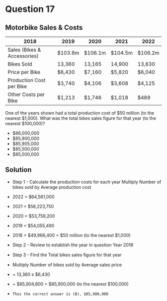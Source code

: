 # Question 17

## Motorbike Sales & Costs

|2018|2019|2020|2021|2022|
|-----|-----|-----|-----|-----|
|Sales (Bikes & Accessories)|$103.8m|$106.1m|$104.5m|$106.2m|$101.3m|
|Bikes Sold|13,360|13,165|14,900|13,630|16,100|
|Price per Bike|$6,430|$7,160|$5,820|$6,040|$5,999|
|Production Cost per Bike|$3,740|$4,106|$3,608|$4,125|$4,010|
|Other Costs per Bike|$1,213|$1,746|$1,018|$489|$825|

One of the years shown had a total production cost of $50 million (to the nearest $1,000). What was the total bikes sales figure for that year (to the nearest $100,000)?

* $86,000,000
* $85,900,000
* $85,905,000
* $85,500,000
* $85,000,000

## Solution

* Step 1 - Calculate the production costs for each year Multiply Number of bikes sold by Average production cost
* 2022 = $64,561,000
* 2021 = $56,223,750
* 2020 = $53,759,200
* 2019 = $54,055,490
* 2018 = $49,966,400 = $50 million (to the nearest $1,000)
* Step 2 - Review to establish the year in question Year 2018
* Step 3 - Find the Total bikes sales ﬁgure for that year
* Multiply Number of bikes sold by Average sales price
* = 13,360 x $6,430
* = $85,904,800 = $85,900,000 (to the nearest $100,000)

* `Thus the correct answer is (B), $85,900,000`
